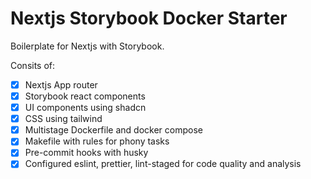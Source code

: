 # Nextjs Storybook Docker Starter

Boilerplate for Nextjs with Storybook.

Consits of:

- [x] Nextjs App router
- [x] Storybook react components
- [x] UI components using shadcn
- [x] CSS using tailwind
- [x] Multistage Dockerfile and docker compose
- [x] Makefile with rules for phony tasks
- [x] Pre-commit hooks with husky
- [x] Configured eslint, prettier, lint-staged for code quality and analysis

